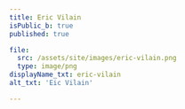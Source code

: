 ```yaml
---
title: Eric Vilain
isPublic_b: true
published: true

file:
  src: /assets/site/images/eric-vilain.png
  type: image/png
displayName_txt: eric-vilain
alt_txt: 'Eic Vilain'

---
```

